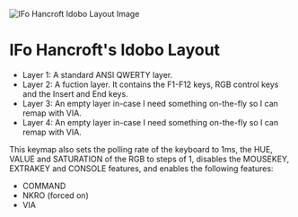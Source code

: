 ![IFo Hancroft Idobo Layout Image](https://i.imgur.com/ml1olw4.png)

# IFo Hancroft's Idobo Layout

 - Layer 1: A standard ANSI QWERTY layer.
 - Layer 2: A fuction layer. It contains the F1-F12 keys, RGB control keys and the Insert and End keys.
 - Layer 3: An empty layer in-case I need something on-the-fly so I can remap with VIA.
 - Layer 4: An empty layer in-case I need something on-the-fly so I can remap with VIA.

This keymap also sets the polling rate of the keyboard to 1ms, the HUE, VALUE and SATURATION of the RGB to steps of 1, disables the MOUSEKEY, EXTRAKEY and CONSOLE features, and enables the following features:

 - COMMAND
 - NKRO (forced on)
 - VIA
